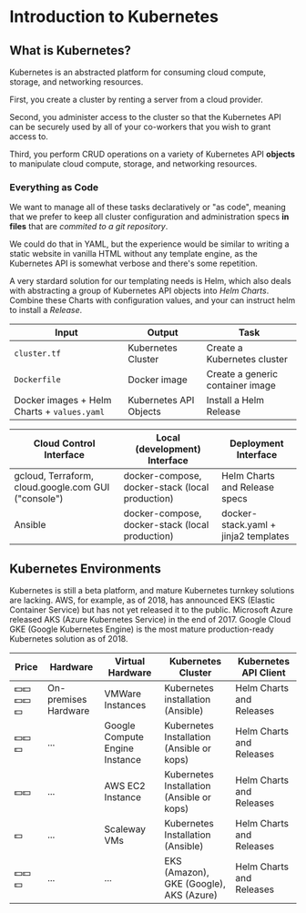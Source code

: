 # Introduction to Kubernetes

## What is Kubernetes?

Kubernetes is an abstracted platform for consuming cloud compute, storage, and networking resources.

First, you create a cluster by renting a server from a cloud provider.

Second, you administer access to the cluster so that the Kubernetes API can be securely used by all of your co-workers that you wish to grant access to.

Third, you perform CRUD operations on a variety of Kubernetes API **objects** to manipulate cloud compute, storage, and networking resources.

### Everything as Code

We want to manage all of these tasks declaratively or "as code", meaning that we prefer to keep all cluster configuration and administration specs **in files** that are *commited to a git repository*.

We could do that in YAML, but the experience would be similar to writing a static website in vanilla HTML without any template engine, as the Kubernetes API is somewhat verbose and there's some repetition.

A very stardard solution for our templating needs is Helm, which also deals with abstracting a group of Kubernetes API objects into *Helm Charts*. Combine these Charts with configuration values, and your can instruct helm to install a *Release*.

| Input | Output | Task |
| --- | --- | --- |
| `cluster.tf` | Kubernetes Cluster | Create a Kubernetes cluster |
| `Dockerfile` | Docker image | Create a generic container image |
| Docker images + Helm Charts + `values.yaml`| Kubernetes API Objects | Install a Helm Release |

| Cloud Control Interface | Local (development) Interface | Deployment Interface |
| --- | --- | --- |
| gcloud, Terraform, cloud.google.com GUI ("console") | docker-compose, docker-stack (local production) | Helm Charts and Release specs |
| Ansible | docker-compose, docker-stack (local production) | docker-stack.yaml + jinja2 templates |

## Kubernetes Environments

Kubernetes is still a beta platform, and mature Kubernetes turnkey solutions are lacking. AWS, for example, as of 2018, has announced EKS (Elastic Container Service) but has not yet released it to the public. Microsoft Azure released AKS (Azure Kubernetes Service) in the end of 2017. Google Cloud GKE (Google Kubernetes Engine) is the most mature production-ready Kubernetes solution as of 2018.

| Price | Hardware | Virtual Hardware | Kubernetes Cluster | Kubernetes API Client |
| --- | --- | --- | --- | --- |
| 💵💵💵💵💵 | On-premises Hardware | VMWare Instances | Kubernetes installation (Ansible) | Helm Charts and Releases |
| 💵💵💵 | ... | Google Compute Engine Instance | Kubernetes Installation (Ansible or kops) | Helm Charts and Releases |
| 💵💵 | ... | AWS EC2 Instance | Kubernetes Installation (Ansible or kops) | Helm Charts and Releases |
| 💵 | ... | Scaleway VMs | Kubernetes Installation (Ansible) | Helm Charts and Releases |
| 💵💵💵 | ... | ... | EKS (Amazon), GKE (Google), AKS (Azure) | Helm Charts and Releases |
